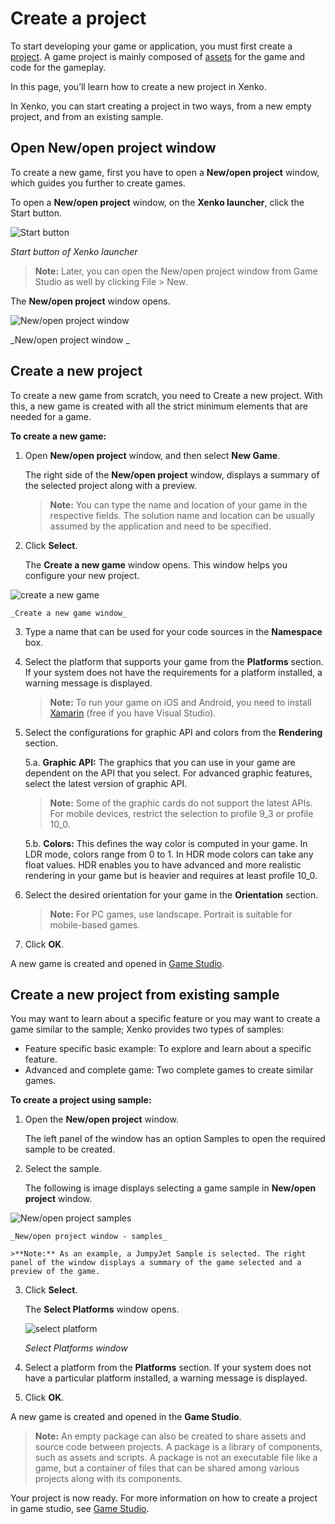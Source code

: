 # Create a project

To start developing your game or application, you must first create a [project](xref:project).  A game project is mainly composed of [assets](xref:asset) for the game and code for the gameplay. 

In this page, you’ll learn how to create a new project in Xenko. 

In Xenko, you can start creating a project in two ways, from a new empty project, and from an existing sample.

## Open New/open project window

To create a new game, first you have to open a **New/open project** window, which guides you further to create games.

To open a **New/open project** window, on the **Xenko launcher**, click the Start button.

![Start button](media/create-project-start.png)

_Start button of Xenko launcher_

>**Note:** Later, you can open the New/open project window from Game Studio as well by clicking File > New.

The **New/open project** window opens. 

![New/open project window](media/create-project-new-open-project-window.png)

_New/open project window _

## Create a new project

To create a new game from scratch, you need to Create a new project. With this, a new game is created with all the strict minimum elements that are needed for a game. 

**To create a new game:**

 1. Open **New/open project** window, and then select **New Game**.
    
	The right side of the **New/open project** window, displays a summary of the selected project along with a preview. 
    >**Note:** You can type the name and location of your game in the respective fields. The solution name and location can be usually assumed by the application and need to be specified.

 2. Click **Select**.
    
	The **Create a new game** window opens. This window helps you configure your new project.
    
![create a new game](media/create-project-create-new-game.png)

    _Create a new game window_

 3. Type a name that can be used for your code sources in the **Namespace** box.
 4.	Select the platform that supports your game from the **Platforms** section. If your system does not have the requirements for a platform installed, a warning message is displayed.
    >**Note:** To run your game on iOS and Android, you need to install [Xamarin](https://www.xamarin.com/studio) (free if you have Visual Studio).

 5. Select the configurations for graphic API and colors from the **Rendering** section.
   
    5.a. **Graphic API:** The graphics that you can use in your game  are dependent on the API that you select. For advanced graphic features, select the latest version of graphic API.
    >**Note:** Some of the graphic cards do not support the latest APIs. For mobile devices, restrict the selection to profile 9_3 or profile 10_0.

	5.b. **Colors:** This defines the way color is computed in your game. In LDR mode, colors range from 0 to 1. In HDR mode colors can take any float values.  HDR enables you to have advanced and more realistic rendering in your game but is heavier and requires at least profile 10_0.
 6. Select the desired orientation for your game in the **Orientation** section.
    >**Note:** For PC games, use landscape. Portrait is suitable for mobile-based games.

 7. Click **OK**. 

A new game is created and opened in [Game Studio](xref:game-studio).

## Create a new project from existing sample

You may want to learn about a specific feature or you may want to create a game similar to the sample; Xenko provides two types of samples:

 * Feature specific basic example: To explore and learn about a specific feature.
 * Advanced and complete game: Two complete games to create similar games. 

**To create a project using sample:**

 1. Open the **New/open project** window.
    
	The left panel of the window has an option Samples to open the required sample to be created. 
 2. Select the sample. 
    
	The following is image displays selecting a game sample in **New/open project** window.
 
   ![New/open project samples](media/create-project-new-open-project-samples.png)

    _New/open project window - samples_

	>**Note:** As an example, a JumpyJet Sample is selected. The right panel of the window displays a summary of the game selected and a preview of the game.
 3. Click **Select**.

    The **Select Platforms** window opens.
    
    ![select platform](media/create-project-select-platform.png)
    
    _Select Platforms window_
	
 4. Select a platform from the **Platforms** section.
    If your system does not have a particular platform installed, a warning message is displayed.

 5.	Click **OK**. 

A new game is created and opened in the **Game Studio**.

>**Note:** An empty package can also be created to share assets and source code between projects. A package is a library of components, such as assets and scripts. A package is not an executable file like a game, but a container of files that can be shared among various projects along with its components.

Your project is now ready. For more information on how to create a project in game studio, see [Game Studio](xenko-studio.md).
